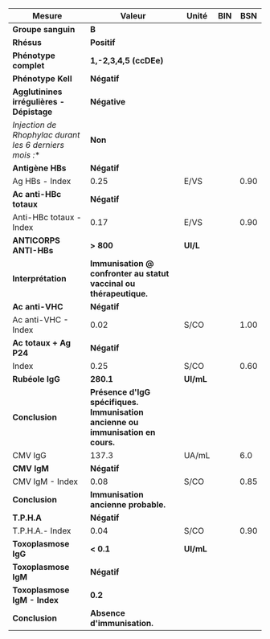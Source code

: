 |                         Mesure                         |                                     Valeur                                    |  Unité  |BIN| BSN|
|--------------------------------------------------------|-------------------------------------------------------------------------------|---------|---|----|
|                   **Groupe sanguin**                   |                                     **B**                                     |         |   |    |
|                       **Rhésus**                       |                                  **Positif**                                  |         |   |    |
|                  **Phénotype complet**                 |                            **1,-2,3,4,5   (ccDEe)**                           |         |   |    |
|                   **Phénotype Kell**                   |                                  **Négatif**                                  |         |   |    |
|        **Agglutinines irrégulières - Dépistage**       |                                  **Négative**                                 |         |   |    |
|**Injection de Rhophylac* durant les 6 derniers mois :**|                                    **Non**                                    |         |   |    |
|                    **Antigène HBs**                    |                                  **Négatif**                                  |         |   |    |
|                     Ag HBs - Index                     |                                      0.25                                     |   E/VS  |   |0.90|
|                 **Ac anti-HBc totaux**                 |                                  **Négatif**                                  |         |   |    |
|                 Anti-HBc totaux - Index                |                                      0.17                                     |   E/VS  |   |0.90|
|                 **ANTICORPS ANTI-HBs**                 |                                   **> 800**                                   | **UI/L**|   |    |
|                   **Interprétation**                   |       **Immunisation @ confronter au statut vaccinal ou thérapeutique.**      |         |   |    |
|                     **Ac anti-VHC**                    |                                  **Négatif**                                  |         |   |    |
|                   Ac anti-VHC - Index                  |                                      0.02                                     |   S/CO  |   |1.00|
|                 **Ac totaux + Ag P24**                 |                                  **Négatif**                                  |         |   |    |
|                          Index                         |                                      0.25                                     |   S/CO  |   |0.60|
|                     **Rubéole IgG**                    |                                   **280.1**                                   |**UI/mL**|   |    |
|                     **Conclusion**                     |**Présence d'IgG spécifiques. Immunisation ancienne ou immunisation en cours.**|         |   |    |
|                         CMV IgG                        |                                     137.3                                     |  UA/mL  |   | 6.0|
|                       **CMV IgM**                      |                                  **Négatif**                                  |         |   |    |
|                     CMV IgM - Index                    |                                      0.08                                     |   S/CO  |   |0.85|
|                     **Conclusion**                     |                      **Immunisation ancienne probable.**                      |         |   |    |
|                       **T.P.H.A**                      |                                  **Négatif**                                  |         |   |    |
|                     T.P.H.A.- Index                    |                                      0.04                                     |   S/CO  |   |0.90|
|                  **Toxoplasmose IgG**                  |                                   **< 0.1**                                   |**UI/mL**|   |    |
|                  **Toxoplasmose IgM**                  |                                  **Négatif**                                  |         |   |    |
|              **Toxoplasmose IgM - Index**              |                                    **0.2**                                    |         |   |    |
|                     **Conclusion**                     |                          **Absence d'immunisation.**                          |         |   |    |